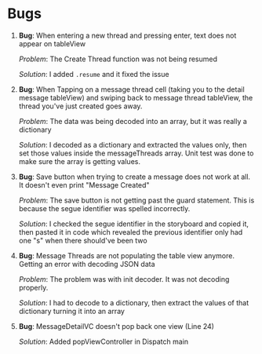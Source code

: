 # Bugs

1. **Bug**: When entering a new thread and pressing enter, text does not appear on tableView
	
	_Problem_: The Create Thread function was not being resumed

	_Solution_: I added `.resume` and it fixed the issue

2. **Bug**: When Tapping on a message thread cell (taking you to the detail message tableView) and swiping back to message thread tableView, 		the thread you've just created goes away.

	_Problem_: The data was being decoded into an array, but it was really a dictionary

	_Solution_: I decoded as a dictionary and extracted the values only, then set those values inside the messageThreads array. Unit test was done to make sure the array is getting values.

3. **Bug**: Save button when trying to create a message does not work at all. It doesn't even print "Message Created"

	_Problem_: The save button is not getting past the guard statement. This is because the segue identifier was spelled incorrectly.

	_Solution_: I checked the segue identifier in the storyboard and copied it, then pasted it in code which revealed the previous identifier
	only had one "s" when there should've been two

4. **Bug**: Message Threads are not populating the table view anymore. Getting an error with decoding JSON data

	_Problem_: The problem was with init decoder. It was not decoding properly.

	_Solution_: I had to decode to a dictionary, then extract the values of that dictionary turning it into an array

5. **Bug**: MessageDetailVC doesn't pop back one view (Line 24)

	_Solution_: Added popViewController in Dispatch main 



